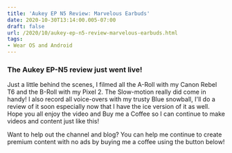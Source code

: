 ```yaml
---
title: 'Aukey EP N5 Review: Marvelous Earbuds'
date: 2020-10-30T13:14:00.005-07:00
draft: false
url: /2020/10/aukey-ep-n5-review-marvelous-earbuds.html
tags: 
- Wear OS and Android
---
```


  

### The Aukey EP-N5 review just went live!

Just a little behind the scenes, I filmed all the A-Roll with my Canon Rebel T6 and the B-Roll with my Pixel 2. The Slow-motion really did come in handy! I also record all voice-overs with my trusty Blue snowball, I'll do a review of it soon especially now that I have the ice version of it as well. Hope you all enjoy the video and Buy me a Coffee so I can continue to make videos and content just like this!

  

  

Want to help out the channel and blog? You can help me continue to create premium content with no ads by buying me a coffee using the button below!